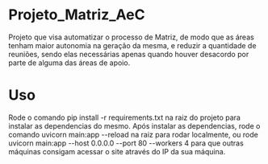 # Projeto_Matriz_AeC
Projeto que visa automatizar o processo de Matriz, de modo que as áreas tenham maior autonomia na geração da mesma, e reduzir a quantidade de reuniões, sendo elas necessárias apenas quando houver desacordo por parte de alguma das áreas de apoio.

# Uso
Rode o comando pip install -r requirements.txt na raiz do projeto para instalar as dependencias do mesmo. 
Após instalar as dependencias, rode o comando uvicorn main:app --reload na raiz para rodar localmente, ou rode uvicorn main:app --host 0.0.0.0 --port 80 --workers 4 para que outras máquinas consigam acessar o site através do IP da sua máquina. 